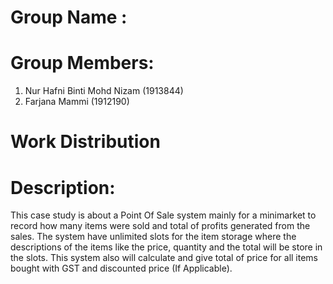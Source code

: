 # Group Name :
# Group Members:
1. Nur Hafni Binti Mohd Nizam (1913844)
2. Farjana Mammi (1912190)


# Work Distribution

# Description:
This case study is about a Point Of Sale system mainly for a minimarket to record how many items were sold and total of profits generated from the sales. The system have unlimited slots for the item storage where the descriptions of the items like the price, quantity and the total will be store in the slots. This system also will calculate and give total of price for all items bought with GST and discounted price (If Applicable).
